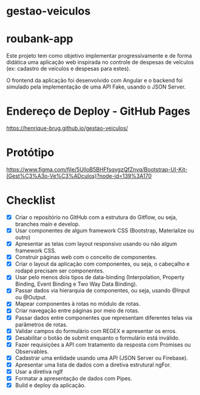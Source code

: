 # gestao-veiculos
# roubank-app

Este projeto tem como objetivo implementar progressivamente e de forma didática uma aplicação web inspirada no controle de despesas de veículos (ex: cadastro de veículos e despesas para estes).

O frontend da aplicação foi desenvolvido com Angular e o backend foi simulado pela implementação de uma API Fake, usando o JSON Server.

# Endereço de Deploy - GitHub Pages

https://henrique-brug.github.io/gestao-veiculos/

# Protótipo

https://www.figma.com/file/5UlIoB5BHFfsqvgzQfZnvq/Bootstrap-UI-Kit-(Gest%C3%A3o-Ve%C3%ADculos)?node-id=139%3A170

# Checklist

- [x] Criar o repositório no GitHub com a estrutura do Gitflow, ou seja, branches main e develop.
- [x] Usar componentes de algum framework CSS (Bootstrap, Materialize ou outro)
- [x] Apresentar as telas com layout responsivo usando ou não algum framework CSS.
- [x] Construir páginas web com o conceito de componentes.
- [x] Criar o layout da aplicação com componentes, ou seja, o cabeçalho e rodapé precisam ser componentes.
- [x] Usar pelo menos dois tipos de data-binding (Interpolation, Property Binding, Event Binding e Two Way Data Binding).
- [x] Passar dados via hierarquia de componentes, ou seja, usando @Input ou @Output.
- [x] Mapear componentes à rotas no módulo de rotas.
- [x] Criar navegação entre páginas por meio de rotas.
- [x] Passar dados entre componentes que representam diferentes telas via parâmetros de rotas.
- [x] Validar campos do formulário com REGEX e apresentar os erros.
- [x] Desabilitar o botão de submit enquanto o formulário está inválido.
- [x] Fazer requisições a API com tratamento da resposta com Promises ou Observables.
- [x] Cadastrar uma entidade usando uma API (JSON Server ou Firebase).
- [x] Apresentar uma lista de dados com a diretiva estrutural ngFor.
- [x] Usar a diretiva ngIf
- [x] Formatar a apresentação de dados com Pipes.
- [x] Build e deploy da aplicação.
